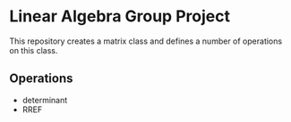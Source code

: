 # Linear Algebra Group Project

This repository creates a matrix class and defines a number of operations on this class.

## Operations
- determinant
- RREF
